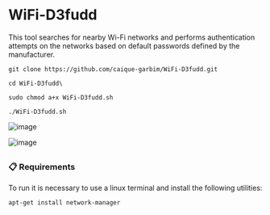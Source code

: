 # WiFi-D3fudd

This tool searches for nearby Wi-Fi networks and performs authentication attempts on the networks based on default passwords defined by the manufacturer.

```
git clone https://github.com/caique-garbim/WiFi-D3fudd.git
```
```
cd WiFi-D3fudd\
```
```
sudo chmod a+x WiFi-D3fudd.sh
```
```
./WiFi-D3fudd.sh
```

![image](https://user-images.githubusercontent.com/76706456/171948646-7d8c97f9-9288-48c1-89b6-3d2a143bcfb4.png)

![image](https://user-images.githubusercontent.com/76706456/171948732-28ba7e96-f608-4330-9c4c-dbc996790276.png)

##

### 📋 Requirements

To run it is necessary to use a linux terminal and install the following utilities:

```
apt-get install network-manager
```

